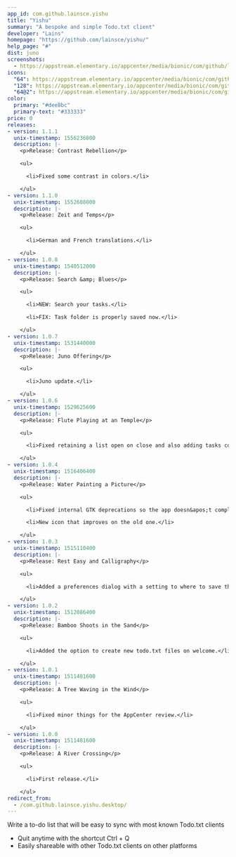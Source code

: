 ```yaml
---
app_id: com.github.lainsce.yishu
title: "Yishu"
summary: "A bespoke and simple Todo.txt client"
developer: "Lains"
homepage: "https://github.com/lainsce/yishu/"
help_page: "#"
dist: juno
screenshots:
  - https://appstream.elementary.io/appcenter/media/bionic/com/github/lainsce.yishu/71C7CA4570338028ACE3568FE7E16F26/screenshots/image-1_orig.png
icons:
  "64": https://appstream.elementary.io/appcenter/media/bionic/com/github/lainsce.yishu/71C7CA4570338028ACE3568FE7E16F26/icons/64x64/com.github.lainsce.yishu_com.github.lainsce.yishu.png
  "128": https://appstream.elementary.io/appcenter/media/bionic/com/github/lainsce.yishu/71C7CA4570338028ACE3568FE7E16F26/icons/128x128/com.github.lainsce.yishu_com.github.lainsce.yishu.png
  "64@2": https://appstream.elementary.io/appcenter/media/bionic/com/github/lainsce.yishu/71C7CA4570338028ACE3568FE7E16F26/icons/64x64@2/com.github.lainsce.yishu_com.github.lainsce.yishu.png
color:
  primary: "#dee8bc"
  primary-text: "#333333"
price: 0
releases:
- version: 1.1.1
  unix-timestamp: 1556236800
  description: |-
    <p>Release: Contrast Rebellion</p>

    <ul>

      <li>Fixed some contrast in colors.</li>

    </ul>
- version: 1.1.0
  unix-timestamp: 1552608000
  description: |-
    <p>Release: Zeit and Temps</p>

    <ul>

      <li>German and French translations.</li>

    </ul>
- version: 1.0.8
  unix-timestamp: 1540512000
  description: |-
    <p>Release: Search &amp; Blues</p>

    <ul>

      <li>NEW: Search your tasks.</li>

      <li>FIX: Task folder is properly saved now.</li>

    </ul>
- version: 1.0.7
  unix-timestamp: 1531440000
  description: |-
    <p>Release: Juno Offering</p>

    <ul>

      <li>Juno update.</li>

    </ul>
- version: 1.0.6
  unix-timestamp: 1529625600
  description: |-
    <p>Release: Flute Playing at an Temple</p>

    <ul>

      <li>Fixed retaining a list open on close and also adding tasks correctly to a list.</li>

    </ul>
- version: 1.0.4
  unix-timestamp: 1516406400
  description: |-
    <p>Release: Water Painting a Picture</p>

    <ul>

      <li>Fixed internal GTK deprecations so the app doesn&apos;t complain about unused things.</li>

      <li>New icon that improves on the old one.</li>

    </ul>
- version: 1.0.3
  unix-timestamp: 1515110400
  description: |-
    <p>Release: Rest Easy and Calligraphy</p>

    <ul>

      <li>Added a preferences dialog with a setting to where to save the todo.txt file.</li>

    </ul>
- version: 1.0.2
  unix-timestamp: 1512086400
  description: |-
    <p>Release: Bamboo Shoots in the Sand</p>

    <ul>

      <li>Added the option to create new todo.txt files on welcome.</li>

    </ul>
- version: 1.0.1
  unix-timestamp: 1511481600
  description: |-
    <p>Release: A Tree Waving in the Wind</p>

    <ul>

      <li>Fixed minor things for the AppCenter review.</li>

    </ul>
- version: 1.0.0
  unix-timestamp: 1511481600
  description: |-
    <p>Release: A River Crossing</p>

    <ul>

      <li>First release.</li>

    </ul>
redirect_from:
  - /com.github.lainsce.yishu.desktop/
---
```


<p>Write a to-do list that will be easy to sync with most known Todo.txt clients</p>
<ul>
  <li>Quit anytime with the shortcut Ctrl + Q</li>
  <li>Easily shareable with other Todo.txt clients on other platforms</li>
</ul>